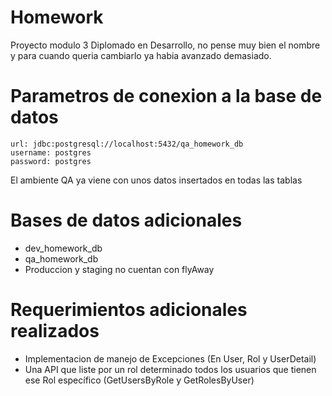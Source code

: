 # Homework
Proyecto modulo 3 Diplomado en Desarrollo, no pense muy bien el nombre y para cuando queria cambiarlo ya habia avanzado demasiado.

# Parametros de conexion a la base de datos
    url: jdbc:postgresql://localhost:5432/qa_homework_db
    username: postgres
    password: postgres
 El ambiente QA ya viene con unos datos insertados en todas las tablas

# Bases de datos adicionales 
- dev_homework_db
- qa_homework_db
- Produccion y staging no cuentan con flyAway

# Requerimientos adicionales realizados
- Implementacion de manejo de Excepciones (En User, Rol y UserDetail)
- Una API que liste por un rol determinado todos los usuarios que tienen ese Rol específico (GetUsersByRole y GetRolesByUser)
